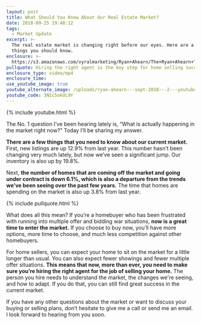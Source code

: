 ```yaml
---
layout: post
title: What Should You Know About Our Real Estate Market?
date: 2018-09-25 19:48:12
tags:
  - Market Update
excerpt: >-
  The real estate market is changing right before our eyes. Here are a few
  things you should know.
enclosure: >-
  https://s3.amazonaws.com/vyralmarketing/Ryan+Ahearn/The+Ryan+Ahearn+Team-+What+Should+You+Know+About+Our+Real+Estate+Market%253F.mp4
pullquote: Hiring the right agent is the key step for home selling success.
enclosure_type: video/mp4
enclosure_time:
use_youtube_image: true
youtube_alternate_image: /uploads/ryan-ahearn---sept-2018---2---youtube.jpg
youtube_code: 3NIc5okUL9Y
---
```


{% include youtube.html %}

The No. 1 question I’ve been hearing lately is, “What is actually happening in the market right now?” Today I’ll be sharing my answer.

**There are a few things that you need to know about our current market.** First, new listings are up 12.9% from last year. This number hasn’t been changing very much lately, but now we’ve seen a significant jump. Our inventory is also up by 19.8%.

Next, **the number of homes that are coming off the market and going under contract is down 6.1%, which is also a departure from the trends we’ve been seeing over the past few years.** The time that homes are spending on the market is also up 3.8% from last year.

{% include pullquote.html %}

What does all this mean? If you’re a homebuyer who has been frustrated with running into multiple offer and bidding war situations, **now is a great time to enter the market.** If you choose to buy now, you’ll have more options, more time to choose, and much less competition against other homebuyers.

For home sellers, you can expect your home to sit on the market for a little longer than usual. You can also expect fewer showings and fewer multiple offer situations. **This means that now, more than ever, you need to make sure you’re hiring the right agent for the job of selling your home.** The person you hire needs to understand the market, the changes we're seeing, and how to adapt. If you do that, you can still find great success in the current market.

If you have any other questions about the market or want to discuss your buying or selling plans, don’t hesitate to give me a call or send me an email. I look forward to hearing from you soon.